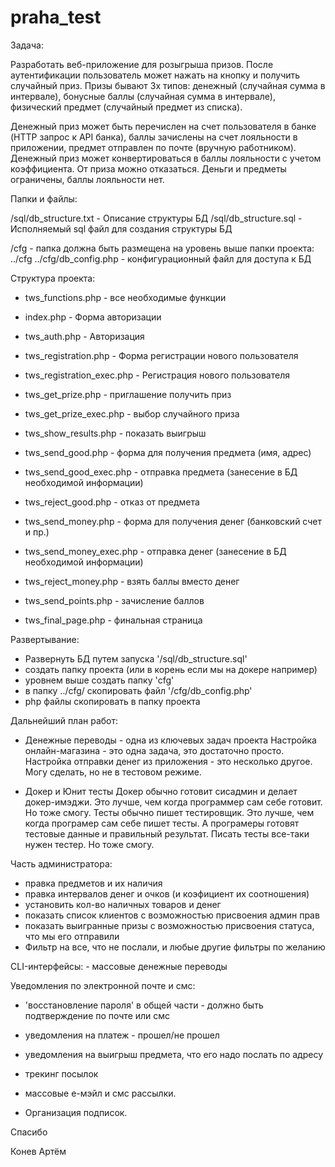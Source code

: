 # praha_test

Задача:

Разработать веб-приложение для розыгрыша призов. После аутентификации пользователь может
нажать на кнопку и получить случайный приз. Призы бывают 3х типов: денежный (случайная сумма в
интервале), бонусные баллы (случайная сумма в интервале), физический предмет (случайный предмет из
списка).

Денежный приз может быть перечислен на счет пользователя в банке (HTTP запрос к API банка), баллы
зачислены на счет лояльности в приложении, предмет отправлен по почте (вручную работником).
Денежный приз может конвертироваться в баллы лояльности с учетом коэффициента. От приза можно
отказаться. Деньги и предметы ограничены, баллы лояльности нет.



Папки и файлы:

/sql/db_structure.txt   - Описание структуры БД
/sql/db_structure.sql   - Исполняемый sql файл для создания структуры БД

/cfg                    - папка должна быть размещена на уровень выше папки проекта: ../cfg
../cfg/db_config.php    - конфигурационный файл для доступа к БД

Структура проекта:

 - tws_functions.php        - все необходимые функции

 - index.php                - Форма авторизации
 - tws_auth.php             - Авторизация

 - tws_registration.php         - Форма регистрации нового пользователя
 - tws_registration_exec.php    - Регистрация нового пользователя

 - tws_get_prize.php        - приглашение получить приз
 - tws_get_prize_exec.php   - выбор случайного приза
 - tws_show_results.php     - показать выигрыш

 - tws_send_good.php        - форма для получения предмета (имя, адрес)
 - tws_send_good_exec.php   - отправка предмета (занесение в БД необходимой информации)
 - tws_reject_good.php      - отказ от предмета

 - tws_send_money.php       - форма для получения денег (банковский счет и пр.)
 - tws_send_money_exec.php  - отправка денег (занесение в БД необходимой информации)
 - tws_reject_money.php     - взять баллы вместо денег

 - tws_send_points.php      - зачисление баллов

 - tws_final_page.php       - финальная страница


Развертывание:

   - Развернуть БД путем запуска '/sql/db_structure.sql'
   - создать папку проекта (или в корень если мы на докере например)
   - уровнем выше создать папку 'cfg'
   - в папку ../cfg/ скопировать файл  '/cfg/db_config.php'
   - php файлы скопировать в папку проекта


Дальнейший план работ:

- Денежные переводы - одна из ключевых задач проекта
   Настройка онлайн-магазина - это одна задача, это достаточно просто.
   Настройка отправки денег из приложения - это несколько другое.
   Могу сделать, но не в тестовом режиме.

- Докер и Юнит тесты
   Докер обычно готовит сисадмин и делает докер-имэджи. Это лучше, чем когда программер сам себе готовит. Но тоже смогу.
   Тесты обычно пишет тестировщик. Это лучше, чем когда програмер сам себе пишет тесты.
      А програмеры готовят тестовые данные и правильный результат. Писать тесты все-таки нужен тестер. Но тоже смогу.

Часть администратора:

 - правка предметов и их наличия
 - правка интервалов денег и очков (и коэфициент их соотношения)
 - установить кол-во наличных товаров и денег
 - показать список клиентов с возможностью присвоения админ прав
 - показать выигранные призы с возможностью присвоения статуса, что мы его отправили
 - Фильтр на все, что не послали, и любые другие фильтры по желанию

CLI-интерфейсы:
    - массовые денежные переводы

Уведомления по электронной почте и смс:

 - 'восстановление пароля' в общей части - должно быть подтверждение по почте или смс
 - уведомления на платеж - прошел/не прошел
 - уведомления на выигрыш предмета, что его надо послать по адресу

 - трекинг посылок
 - массовые е-мэйл и смс рассылки.

 - Организация подписок.


Спасибо

Конев Артём

